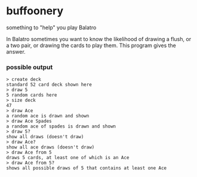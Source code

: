 # buffoonery
something to "help" you play Balatro

In Balatro sometimes you want to know the likelihood of drawing a flush, or a two pair, or drawing the cards to play them.
This program gives the answer.

### possible output
```
> create deck
standard 52 card deck shown here
> draw 5
5 random cards here
> size deck
47
> draw Ace
a random ace is drawn and shown
> draw Ace Spades
a random ace of spades is drawn and shown
> draw 5?
show all draws (doesn't draw)
> draw Ace?
show all ace draws (doesn't draw)
> draw Ace from 5
draws 5 cards, at least one of which is an Ace
> draw Ace from 5?
shows all possible draws of 5 that contains at least one Ace
```

